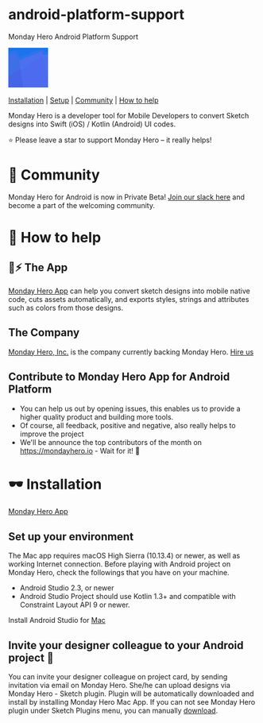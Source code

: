 # android-platform-support
Monday Hero Android Platform Support

<p align="center">
  
![Monday Hero](assets/mondayhero_sketch_to_code.gif)

[Installation](#-installation) | [Setup](#-set-up-your-environment) | [Community](#-community) | [How to help](#-how-to-help)

</p>

Monday Hero is a developer tool for Mobile Developers to convert Sketch designs into Swift (iOS) / Kotlin (Android) UI codes.

⭐️ Please leave a star to support Monday Hero – it really helps!

# 💙 Community

Monday Hero for Android is now in Private Beta!
[Join our slack here](bit.ly/mondayhero-android-private-beta) and become a part of the welcoming community.

# 🤝 How to help

## 💎⚡️ The App 

[Monday Hero App](https://mondayhero.io/signup) can help you convert sketch designs into mobile native code, cuts assets automatically, and exports styles, strings and attributes such as colors from those designs.

## The Company

[Monday Hero, Inc.](https://mondayhero.io/about) is the company currently backing Monday Hero. [Hire us](mailto:hi@mondayhero.io)

## Contribute to Monday Hero App for Android Platform

- You can help us out by opening issues, this enables us to provide a higher quality product and building more tools.
- Of course, all feedback, positive and negative, also really helps to improve the project
- We'll be announce the top contributors of the month on https://mondayhero.io - Wait for it! 🎉

# 🕶 Installation

[Monday Hero App](https://mondayhero.io/download)

## Set up your environment

The Mac app requires macOS High Sierra (10.13.4) or newer, as well as working Internet connection. Before playing with Android project on Monday Hero, check the followings that you have on your machine. 

- Android Studio 2.3, or newer
- Android Studio Project should use Kotlin 1.3+ and compatible with Constraint Layout API 9 or newer.

Install Android Studio for [Mac](https://developer.android.com/studio)

## Invite your designer colleague to your Android project 🚀

You can invite your designer colleague on project card, by sending invitation via email on Monday Hero. 
She/he can upload designs via Monday Hero - Sketch plugin. Plugin will be automatically downloaded and install by installing Monday Hero Mac App. If you can not see Monday Hero plugin under Sketch Plugins menu, you can manually [download](http://mondayhero.io/downloadplugin).
